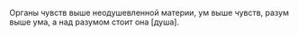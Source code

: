 Органы чувств выше неодушевленной материи, ум выше чувств, разум выше ума, а над разумом стоит она [душа].